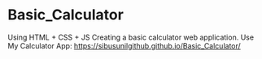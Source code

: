 # Basic_Calculator
Using HTML + CSS + JS Creating a basic calculator web application.
Use My Calculator App:  https://sibusunilgithub.github.io/Basic_Calculator/
